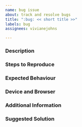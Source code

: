 ```yaml
---
name: bug issue
about: track and resolve bugs
title: ":bug: << short title >>"
labels: bug
assignees: vivianejohns

---
```


### Description
<!-- please add a clear and concise description of what the bug is -->

### Steps to Reproduce
<!-- please add the steps to reproduce the bug -->

### Expected Behaviour
<!-- please describe which behaviour is expected when executing these steps -->

### Device and Browser
<!-- please add the operating system, device, browser and version of where the bug happened -->

### Additional Information
<!-- any additional context, notes or hints about the problem -->

### Suggested Solution
<!-- if applicable, describe potential solutions or workarounds for the bug -->
